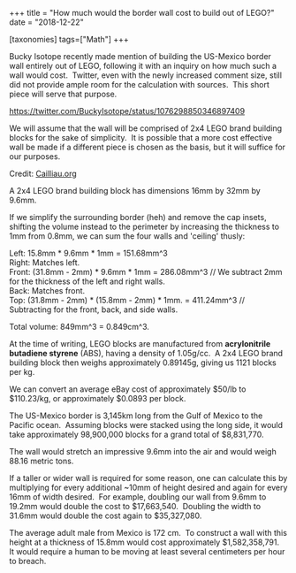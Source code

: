 +++
title = "How much would the border wall cost to build out of LEGO?"
date = "2018-12-22"

[taxonomies]
tags=["Math"]
+++

<!-- wp:paragraph -->

Bucky Isotope recently made mention of building the US-Mexico border wall entirely out of LEGO, following it with an inquiry on how much such a wall would cost.  Twitter, even with the newly increased comment size, still did not provide ample room for the calculation with sources.  This short piece will serve that purpose.

<!-- /wp:paragraph -->

<!-- wp:core-embed/twitter {"url":"https://twitter.com/BuckyIsotope/status/1076298850346897409","type":"rich","providerNameSlug":"twitter","className":""} -->

https://twitter.com/BuckyIsotope/status/1076298850346897409

<!-- /wp:core-embed/twitter -->

<!-- wp:paragraph -->

We will assume that the wall will be comprised of 2x4 LEGO brand building blocks for the sake of simplicity.  It is possible that a more cost effective wall be made if a different piece is chosen as the basis, but it will suffice for our purposes.

<!-- /wp:paragraph -->

<!-- wp:html -->

Credit: [Cailliau.org](https://www.cailliau.org/en/Alphabetical/L/Lego/Dimensions/General%20Considerations/)

<!-- /wp:html -->

<!-- wp:paragraph -->

A 2x4 LEGO brand building block has dimensions 16mm by 32mm by 9.6mm.

If we simplify the surrounding border (heh) and remove the cap insets, shifting the volume instead to the perimeter by increasing the thickness to 1mm from 0.8mm, we can sum the four walls and 'ceiling' thusly:

<!-- /wp:paragraph -->

<!-- wp:paragraph -->

Left: 15.8mm \* 9.6mm \* 1mm = 151.68mm^3  
Right: Matches left.  
Front: (31.8mm - 2mm) \* 9.6mm \* 1mm = 286.08mm^3 // We subtract 2mm for the thickness of the left and right walls.  
Back: Matches front.  
Top: (31.8mm - 2mm) \* (15.8mm - 2mm) \* 1mm. = 411.24mm^3 // Subtracting for the front, back, and side walls.

<!-- /wp:paragraph -->

<!-- wp:paragraph -->

Total volume: 849mm^3 = 0.849cm^3.

<!-- /wp:paragraph -->

<!-- wp:paragraph -->

At the time of writing, LEGO blocks are manufactured from **acrylonitrile butadiene styrene** (ABS), having a density of 1.05g/cc.  A 2x4 LEGO brand building block then weighs approximately 0.89145g, giving us 1121 blocks per kg.

<!-- /wp:paragraph -->

<!-- wp:paragraph -->

We can convert an average eBay cost of approximately $50/lb to $110.23/kg, or approximately $0.0893 per block.

<!-- /wp:paragraph -->

<!-- wp:paragraph -->

The US-Mexico border is 3,145km long from the Gulf of Mexico to the Pacific ocean.  Assuming blocks were stacked using the long side, it would take approximately 98,900,000 blocks for a grand total of $8,831,770.

<!-- /wp:paragraph -->

<!-- wp:paragraph -->

The wall would stretch an impressive 9.6mm into the air and would weigh 88.16 metric tons.

<!-- /wp:paragraph -->

<!-- wp:paragraph -->

If a taller or wider wall is required for some reason, one can calculate this by multiplying for every additional ~10mm of height desired and again for every 16mm of width desired.  For example, doubling our wall from 9.6mm to 19.2mm would double the cost to $17,663,540.  Doubling the width to 31.6mm would double the cost again to $35,327,080.

<!-- /wp:paragraph -->

<!-- wp:paragraph -->

The average adult male from Mexico is 172 cm.  To construct a wall with this height at a thickness of 15.8mm would cost approximately $1,582,358,791.  It would require a human to be moving at least several centimeters per hour to breach.

<!-- /wp:paragraph -->
